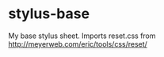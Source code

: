 # stylus-base
My base stylus sheet. Imports reset.css from http://meyerweb.com/eric/tools/css/reset/
